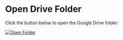 # Open Drive Folder

Click the button below to open the Google Drive folder:

[![Open Folder](https://img.shields.io/badge/Open-Drive-F0DB4F?style=for-the-badge&logo=google-drive&logoColor=white)](https://drive.google.com/drive/folders/11IU72HlbofU9aE8bFCpADjf7m5H_ClYR)
